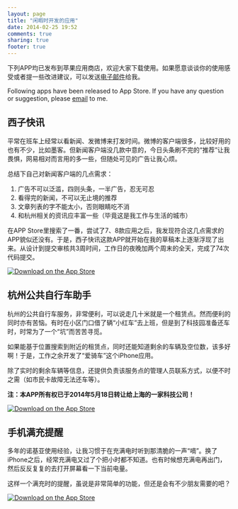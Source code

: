 ```yaml
---
layout: page
title: "闲暇时开发的应用"
date: 2014-02-25 19:52
comments: true
sharing: true
footer: true
---
```

下列APP均已发布到苹果应用商店，欢迎大家下载使用。如果愿意谈谈你的使用感受或者提一些改进建议，可以发送[电子邮件](mailto:linkou.bian@gmail.com)给我。

Following apps have been released to App Store. If you have any question or suggestion, please [email](mailto:linkou.bian@gmail.com) to me.

## 西子快讯
平常在班车上经常以看新闻、发微博来打发时间。微博的客户端很多，比较好用的也有不少，比如墨客。但新闻客户端没几款中意的，今日头条刷不完的“推荐”让我畏惧，网易相对而言用的多一些，但随处可见的广告让我心烦。

总结下自己对新闻客户端的几点需求：  
1. 广告不可以泛滥，四则头条，一半广告，忍无可忍  
2. 看得完的新闻，不可以无止境的推荐  
3. 文章列表的字不能太小，否则眼睛吃不消  
4. 和杭州相关的资讯应丰富一些（毕竟这是我工作与生活的城市）

在APP Store里搜索了一番，尝试了7、8款应用之后，我发现符合这几点需求的APP貌似还没有。于是，西子快讯这款APP就开始在我的草稿本上逐渐浮现了出来。从设计到提交审核共3周时间，工作日的夜晚加两个周末的全天，完成了74次代码提交。

[![Download on the App Store](http://farm8.staticflickr.com/7398/13085365533_735a7e8368_o.png)](https://itunes.apple.com/us/app/xi-zi-kuai-xun/id851767886?ls=1&mt=8)

## 杭州公共自行车助手
杭州的公共自行车服务，非常便利，可以说走几十米就是一个租赁点。然而便利的同时亦有苦恼。有时在小区门口借了辆“小红车”去上班，但是到了科技园准备还车时，时常为了一个“坑”而苦苦寻觅。

如果能基于位置搜索到附近的租赁点，同时还能知道剩余的车辆及空位数，该多好啊！于是，工作之余开发了“爱骑车”这个iPhone应用。

除了实时的剩余车辆等信息，还提供负责该服务点的管理人员联系方式，以便不时之需（如市民卡故障无法还车等）。

**注：本APP所有权已于2014年5月18日转让给上海的一家科技公司！**

[![Download on the App Store](http://farm8.staticflickr.com/7398/13085365533_735a7e8368_o.png)](https://itunes.apple.com/cn/app/ibike-hangzhou/id778689760?ls=1&mt=8)

## 手机满充提醒
多年的诺基亚使用经验，让我习惯于在充满电时听到那清脆的一声“嘀”。换了iPhone之后，经常充满电又过了个把小时都不知道。也有时候想充满电再出门，然后反反复复的去打开屏幕看一下当前电量。

这样一个满充时的提醒，虽说是非常简单的功能，但还是会有不少朋友需要的吧？

[![Download on the App Store](http://farm8.staticflickr.com/7398/13085365533_735a7e8368_o.png)](https://itunes.apple.com/cn/app/battery-full-charge-alarm/id827700187?ls=1&mt=8)

